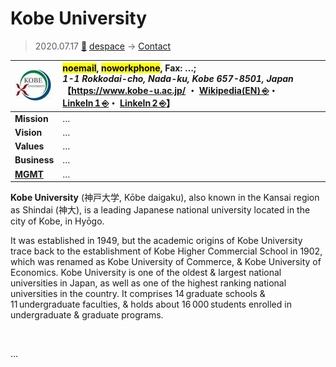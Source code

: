 # Kobe University
> 2020.07.17 [🚀](../index/index.md) [despace](index.md) → [Contact](contact.md)

|[![](f/con/k/kobe_univ_logo1_thumb.jpg)](f/con/k/kobe_univ_logo1.png)|<mark>noemail</mark>, <mark>noworkphone</mark>, Fax: …;<br> *1-1 Rokkodai-cho, Nada-ku, Kobe 657-8501, Japan*<br> 【<https://www.kobe-u.ac.jp/> ・ [Wikipedia(EN) ⎆](https://en.wikipedia.org/wiki/Kobe_University)・ [LinkeIn 1 ⎆](https://www.linkedin.com/company/kobe-university/)・ [LinkeIn 2 ⎆](https://www.linkedin.com/school/神戸大学/)】|
|:--|:--|
|**Mission**|…|
|**Vision**|…|
|**Values**|…|
|**Business**|…|
|**[MGMT](mgmt.md)**|…|

**Kobe University** (神戸大学, Kōbe daigaku), also known in the Kansai region as Shindai (神大), is a leading Japanese national university located in the city of Kobe, in Hyōgo.

It was established in 1949, but the academic origins of Kobe University trace back to the establishment of Kobe Higher Commercial School in 1902, which was renamed as Kobe University of Commerce, & Kobe University of Economics. Kobe University is one of the oldest & largest national universities in Japan, as well as one of the highest ranking national universities in the country. It comprises 14 graduate schools & 11 undergraduate faculties, & holds about 16 000 students enrolled in undergraduate & graduate programs.

<p style="page-break-after:always"> </p>

…

